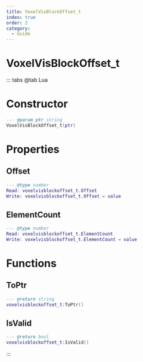 ```yaml
---
title: VoxelVisBlockOffset_t
index: true
order: 2
category:
  - Guide
---
```


# VoxelVisBlockOffset_t

::: tabs
@tab Lua
# Constructor
```lua
--- @param ptr string
VoxelVisBlockOffset_t(ptr)
```
# Properties
## Offset 
```lua
--- @type number
Read: voxelvisblockoffset_t.Offset
Write: voxelvisblockoffset_t.Offset = value
```
## ElementCount 
```lua
--- @type number
Read: voxelvisblockoffset_t.ElementCount
Write: voxelvisblockoffset_t.ElementCount = value
```
# Functions
## ToPtr
```lua
--- @return string
voxelvisblockoffset_t:ToPtr()
```
## IsValid
```lua
--- @return bool
voxelvisblockoffset_t:IsValid()
```

:::